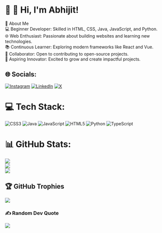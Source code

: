                                           
# 💫 👋 Hi, I'm Abhijit!
🚀 About Me<br>💻 Beginner Developer: Skilled in HTML, CSS, Java, JavaScript, and Python.<br>🌐 Web Enthusiast: Passionate about building websites and learning new technologies.<br>📚 Continuous Learner: Exploring modern frameworks like React and Vue.<br>🤝 Collaborator: Open to contributing to open-source projects.<br>🌟 Aspiring Innovator: Excited to grow and create impactful projects.<br>


## 🌐 Socials:
[![Instagram](https://img.shields.io/badge/Instagram-%23E4405F.svg?logo=Instagram&logoColor=white)](https://instagram.com/Itz_me_avii005) [![LinkedIn](https://img.shields.io/badge/LinkedIn-%230077B5.svg?logo=linkedin&logoColor=white)](https://linkedin.com/in/AbhijitSahoo) [![X](https://img.shields.io/badge/X-black.svg?logo=X&logoColor=white)](https://x.com/AbhijitSahoo) 

# 💻 Tech Stack:
![CSS3](https://img.shields.io/badge/css3-%231572B6.svg?style=for-the-badge&logo=css3&logoColor=white) ![Java](https://img.shields.io/badge/java-%23ED8B00.svg?style=for-the-badge&logo=openjdk&logoColor=white) ![JavaScript](https://img.shields.io/badge/javascript-%23323330.svg?style=for-the-badge&logo=javascript&logoColor=%23F7DF1E) ![HTML5](https://img.shields.io/badge/html5-%23E34F26.svg?style=for-the-badge&logo=html5&logoColor=white) ![Python](https://img.shields.io/badge/python-3670A0?style=for-the-badge&logo=python&logoColor=ffdd54) ![TypeScript](https://img.shields.io/badge/typescript-%23007ACC.svg?style=for-the-badge&logo=typescript&logoColor=white)
# 📊 GitHub Stats:
![](https://github-readme-stats.vercel.app/api?username=abhijit9040&theme=ambient_gradient&hide_border=false&include_all_commits=false&count_private=false)<br/>
![](https://github-readme-streak-stats.herokuapp.com/?user=abhijit9040&theme=ambient_gradient&hide_border=false)<br/>
![](https://github-readme-stats.vercel.app/api/top-langs/?username=abhijit9040&theme=ambient_gradient&hide_border=false&include_all_commits=false&count_private=false&layout=compact)

## 🏆 GitHub Trophies
![](https://github-profile-trophy.vercel.app/?username=abhijit9040&theme=ambient_gradient&no-frame=true&no-bg=false&margin-w=4)

### ✍️ Random Dev Quote
![](https://quotes-github-readme.vercel.app/api?type=horizontal&theme=radical)

<!-- Proudly created with GPRM ( https://gprm.itsvg.in ) -->
